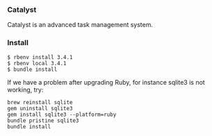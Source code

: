### Catalyst

Catalyst is an advanced task management system.

### Install

```
$ rbenv install 3.4.1
$ rbenv local 3.4.1
$ bundle install
```

If we have a problem after upgrading Ruby, for instance sqlite3 is not working, try:

```
brew reinstall sqlite
gem uninstall sqlite3
gem install sqlite3 --platform=ruby
bundle pristine sqlite3
bundle install
```
